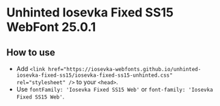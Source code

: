# Unhinted Iosevka Fixed SS15 WebFont 25.0.1

## How to use

- Add `<link href="https://iosevka-webfonts.github.io/unhinted-iosevka-fixed-ss15/iosevka-fixed-ss15-unhinted.css" rel="stylesheet" />` to your `<head>`.
- Use `fontFamily: 'Iosevka Fixed SS15 Web'` or `font-family: 'Iosevka Fixed SS15 Web'`.
